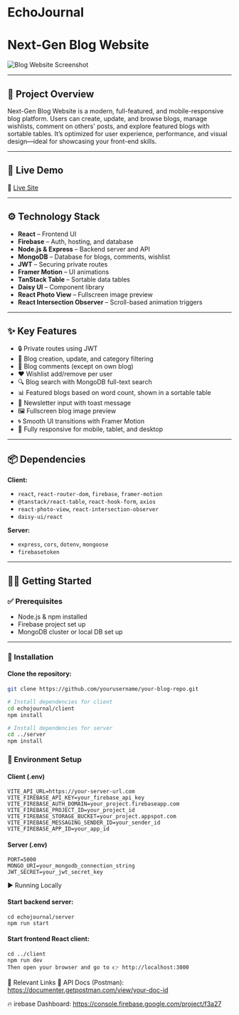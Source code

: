 # EchoJournal

# Next-Gen Blog Website

![Blog Website Screenshot](https://i.ibb.co/MyHtzFmR/Screenshot-2025-06-25-105204.png)

---

## 📌 Project Overview

Next-Gen Blog Website is a modern, full-featured, and mobile-responsive blog platform. Users can create, update, and browse blogs, manage wishlists, comment on others' posts, and explore featured blogs with sortable tables. It’s optimized for user experience, performance, and visual design—ideal for showcasing your front-end skills.

---

## 🚀 Live Demo

🔗 [Live Site](https://assignment-11-f3a27.web.app/)

---

## ⚙️ Technology Stack

- **React** – Frontend UI
- **Firebase** – Auth, hosting, and database
- **Node.js & Express** – Backend server and API
- **MongoDB** – Database for blogs, comments, wishlist
- **JWT** – Securing private routes
- **Framer Motion** – UI animations
- **TanStack Table** – Sortable data tables
- **Daisy UI** – Component library
- **React Photo View** – Fullscreen image preview
- **React Intersection Observer** – Scroll-based animation triggers

---

## ✨ Key Features

- 🔒 Private routes using JWT
- 📝 Blog creation, update, and category filtering
- 💬 Blog comments (except on own blog)
- ❤️ Wishlist add/remove per user
- 🔍 Blog search with MongoDB full-text search
- 📊 Featured blogs based on word count, shown in a sortable table
- 📩 Newsletter input with toast message
- 🖼️ Fullscreen blog image preview
- 🌀 Smooth UI transitions with Framer Motion
- 📱 Fully responsive for mobile, tablet, and desktop

---

## 📦 Dependencies

**Client:**

- `react`, `react-router-dom`, `firebase`, `framer-motion`
- `@tanstack/react-table`, `react-hook-form`, `axios`
- `react-photo-view`, `react-intersection-observer`
- `daisy-ui/react`

**Server:**

- `express`, `cors`, `dotenv`, `mongoose`
- `firebasetoken`

---

## 🧑‍💻 Getting Started

### ✅ Prerequisites

- Node.js & npm installed
- Firebase project set up
- MongoDB cluster or local DB set up

---

### 📁 Installation

#### Clone the repository:

```bash
git clone https://github.com/yourusername/your-blog-repo.git

# Install dependencies for client
cd echojournal/client
npm install

# Install dependencies for server
cd ../server
npm install
```

### 🔐 Environment Setup

#### Client (.env)

```env
VITE_API_URL=https://your-server-url.com
VITE_FIREBASE_API_KEY=your_firebase_api_key
VITE_FIREBASE_AUTH_DOMAIN=your_project.firebaseapp.com
VITE_FIREBASE_PROJECT_ID=your_project_id
VITE_FIREBASE_STORAGE_BUCKET=your_project.appspot.com
VITE_FIREBASE_MESSAGING_SENDER_ID=your_sender_id
VITE_FIREBASE_APP_ID=your_app_id
```

#### Server (.env)

```env
PORT=5000
MONGO_URI=your_mongodb_connection_string
JWT_SECRET=your_jwt_secret_key
```

▶️ Running Locally

#### Start backend server:

```
cd echojournal/server
npm run start
```

#### Start frontend React client:

```
cd ../client
npm run dev
Then open your browser and go to 👉 http://localhost:3000
```

🔗 Relevant Links
📑 API Docs (Postman): https://documenter.getpostman.com/view/your-doc-id

🔥 irebase Dashboard: https://console.firebase.google.com/project/f3a27
